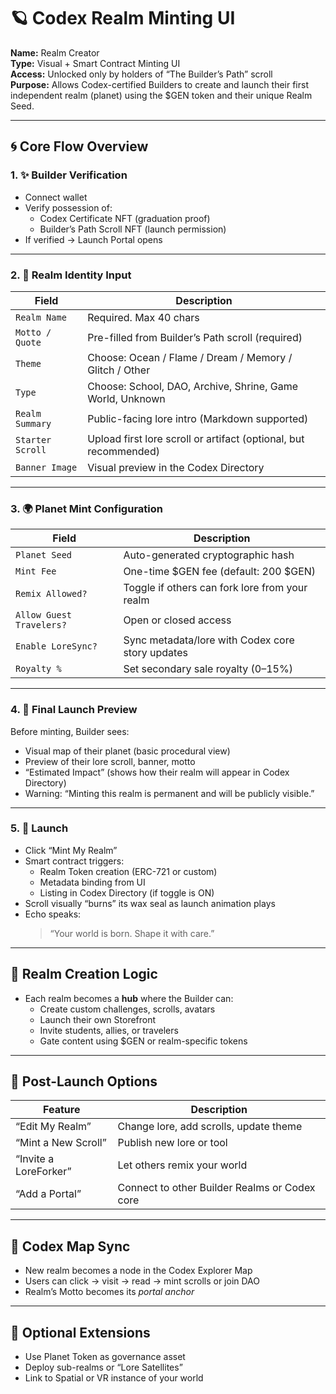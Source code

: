 # 🪐 Codex Realm Minting UI

**Name:** Realm Creator  
**Type:** Visual + Smart Contract Minting UI  
**Access:** Unlocked only by holders of “The Builder’s Path” scroll  
**Purpose:** Allows Codex-certified Builders to create and launch their first independent realm (planet) using the $GEN token and their unique Realm Seed.

---

## 🌀 Core Flow Overview

### 1. ✨ Builder Verification
- Connect wallet
- Verify possession of:
  - Codex Certificate NFT (graduation proof)
  - Builder’s Path Scroll NFT (launch permission)
- If verified → Launch Portal opens

---

### 2. 🪪 Realm Identity Input

| Field | Description |
|-------|-------------|
| `Realm Name` | Required. Max 40 chars |
| `Motto / Quote` | Pre-filled from Builder’s Path scroll (required) |
| `Theme` | Choose: Ocean / Flame / Dream / Memory / Glitch / Other |
| `Type` | Choose: School, DAO, Archive, Shrine, Game World, Unknown |
| `Realm Summary` | Public-facing lore intro (Markdown supported) |
| `Starter Scroll` | Upload first lore scroll or artifact (optional, but recommended) |
| `Banner Image` | Visual preview in the Codex Directory |

---

### 3. 🌍 Planet Mint Configuration

| Field | Description |
|-------|-------------|
| `Planet Seed` | Auto-generated cryptographic hash |
| `Mint Fee` | One-time $GEN fee (default: 200 $GEN) |
| `Remix Allowed?` | Toggle if others can fork lore from your realm |
| `Allow Guest Travelers?` | Open or closed access |
| `Enable LoreSync?` | Sync metadata/lore with Codex core story updates |
| `Royalty %` | Set secondary sale royalty (0–15%) |

---

### 4. 🛒 Final Launch Preview

Before minting, Builder sees:
- Visual map of their planet (basic procedural view)
- Preview of their lore scroll, banner, motto
- “Estimated Impact” (shows how their realm will appear in Codex Directory)
- Warning: “Minting this realm is permanent and will be publicly visible.”

---

### 5. 🚀 Launch

- Click “Mint My Realm”
- Smart contract triggers:
  - Realm Token creation (ERC-721 or custom)
  - Metadata binding from UI
  - Listing in Codex Directory (if toggle is ON)
- Scroll visually “burns” its wax seal as launch animation plays
- Echo speaks:
  > “Your world is born. Shape it with care.”

---

## 🧠 Realm Creation Logic

- Each realm becomes a **hub** where the Builder can:
  - Create custom challenges, scrolls, avatars
  - Launch their own Storefront
  - Invite students, allies, or travelers
  - Gate content using $GEN or realm-specific tokens

---

## 🧭 Post-Launch Options

| Feature | Description |
|---------|-------------|
| “Edit My Realm” | Change lore, add scrolls, update theme |
| “Mint a New Scroll” | Publish new lore or tool |
| “Invite a LoreForker” | Let others remix your world |
| “Add a Portal” | Connect to other Builder Realms or Codex core |

---

## 📌 Codex Map Sync

- New realm becomes a node in the Codex Explorer Map
- Users can click → visit → read → mint scrolls or join DAO
- Realm’s Motto becomes its *portal anchor*

---

## 🔐 Optional Extensions

- Use Planet Token as governance asset
- Deploy sub-realms or “Lore Satellites”
- Link to Spatial or VR instance of your world

